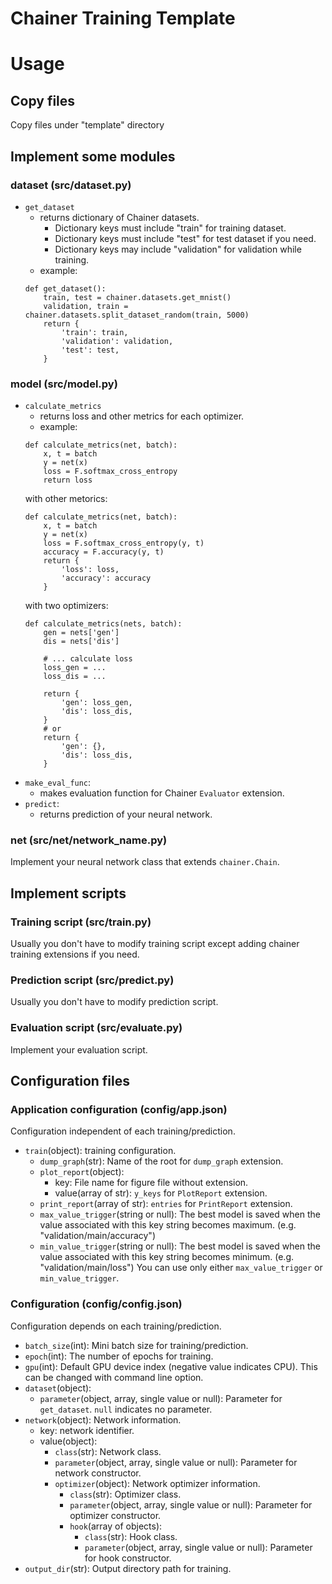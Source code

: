 Chainer Training Template
====

# Usage

## Copy files

Copy files under "template" directory

## Implement some modules

### dataset (src/dataset.py)

* `get_dataset`
    * returns dictionary of Chainer datasets.
        * Dictionary keys must include "train" for training dataset.
        * Dictionary keys must include "test" for test dataset if you need.
        * Dictionary keys may include "validation" for validation while training.
    * example:
    ```
    def get_dataset():
        train, test = chainer.datasets.get_mnist()
        validation, train = chainer.datasets.split_dataset_random(train, 5000)
        return {
            'train': train,
            'validation': validation,
            'test': test,
        }
    ```

### model (src/model.py)

* `calculate_metrics`
    * returns loss and other metrics for each optimizer.
    * example:
    ```
    def calculate_metrics(net, batch):
        x, t = batch
        y = net(x)
        loss = F.softmax_cross_entropy
        return loss
    ```
    with other metorics:
    ```
    def calculate_metrics(net, batch):
        x, t = batch
        y = net(x)
        loss = F.softmax_cross_entropy(y, t)
        accuracy = F.accuracy(y, t)
        return {
            'loss': loss,
            'accuracy': accuracy
        }
    ```
    with two optimizers:
    ```
    def calculate_metrics(nets, batch):
        gen = nets['gen']
        dis = nets['dis']

        # ... calculate loss
        loss_gen = ...
        loss_dis = ...

        return {
            'gen': loss_gen,
            'dis': loss_dis,
        }
        # or
        return {
            'gen': {},
            'dis': loss_dis,
        }
    ```
* `make_eval_func`:
    * makes evaluation function for Chainer `Evaluator` extension.
* `predict`:
    * returns prediction of your neural network.

### net (src/net/network_name.py)

Implement your neural network class that extends `chainer.Chain`.

## Implement scripts

### Training script (src/train.py)

Usually you don't have to modify training script except adding chainer training
extensions if you need.

### Prediction script (src/predict.py)

Usually you don't have to modify prediction script.

### Evaluation script (src/evaluate.py)

Implement your evaluation script.

## Configuration files

### Application configuration (config/app.json)

Configuration independent of each training/prediction.

* `train`(object): training configuration.
    * `dump_graph`(str): Name of the root for `dump_graph` extension.
    * `plot_report`(object):
        * key: File name for figure file without extension.
        * value(array of str): `y_keys` for `PlotReport` extension.
    * `print_report`(array of str): `entries` for `PrintReport` extension.
    * `max_value_trigger`(string or null): The best model is saved when the value associated with this key string becomes maximum. (e.g. "validation/main/accuracy")
    * `min_value_trigger`(string or null): The best model is saved when the value associated with this key string becomes minimum. (e.g. "validation/main/loss") You can use only either `max_value_trigger` or `min_value_trigger`.

### Configuration (config/config.json)

Configuration depends on each training/prediction.

* `batch_size`(int): Mini batch size for training/prediction.
* `epoch`(int): The number of epochs for training.
* `gpu`(int): Default GPU device index (negative value indicates CPU). This can be changed with command line option.
* `dataset`(object):
    * `parameter`(object, array, single value or null): Parameter for `get_dataset`. `null` indicates no parameter.
* `network`(object): Network information.
    * key: network identifier.
    * value(object):
        * `class`(str): Network class.
        * `parameter`(object, array, single value or null): Parameter for network constructor.
        * `optimizer`(object): Network optimizer information.
            * `class`(str): Optimizer class.
            * `parameter`(object, array, single value or null): Parameter for optimizer constructor.
            * `hook`(array of objects):
                * `class`(str): Hook class.
                * `parameter`(object, array, single value or null): Parameter for hook constructor.
* `output_dir`(str): Output directory path for training.
